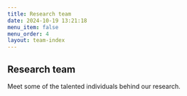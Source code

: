 ```yaml
---
title: Research team
date: 2024-10-19 13:21:18
menu_item: false
menu_order: 4
layout: team-index
---
```


## Research team

Meet some of the talented individuals behind our research.